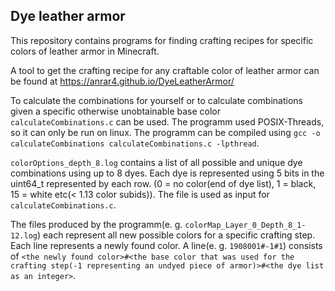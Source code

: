 ## Dye leather armor

This repository contains programs for finding crafting recipes for specific colors of leather armor in Minecraft.

A tool to get the crafting recipe for any craftable color of leather armor can be found at https://anrar4.github.io/DyeLeatherArmor/

To calculate the combinations for yourself or to calculate combinations given a specific otherwise unobtainable base color `calculateCombinations.c` can be used.
The programm used POSIX-Threads, so it can only be run on linux.
The programm can be compiled using `gcc -o calculateCombinations calculateCombinations.c -lpthread`.

`colorOptions_depth_8.log` contains a list of all possible and unique dye combinations using up to 8 dyes. Each dye is represented using 5 bits in the uint64_t represented by each row. (0 = no color(end of dye list), 1 = black, 15 = white etc(< 1.13 color subids)). The file is used as input for `calculateCombinations.c`.

The files produced by the programm(e. g. `colorMap_Layer_0_Depth_8_1-12.log`) each represent all new possible colors for a specific crafting step.
Each line represents a newly found color. A line(e. g. `1908001#-1#1`) consists of `<the newly found color>#<the base color that was used for the crafting step(-1 representing an undyed piece of armor)>#<the dye list as an integer>`.
